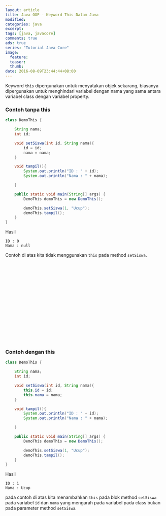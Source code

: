 ```yaml
---
layout: article
title: Java OOP - Keyword This Dalam Java
modified:
categories: java
excerpt:
tags: [java, javacore]
comments: true
ads: true
series: "Tutorial Java Core"
image:
  feature:
  teaser:
  thumb:
date: 2016-08-09T23:44:44+08:00
---
```


Keyword `this` dipergunakan untuk menyatakan objek sekarang, biasanya dipergunakan untuk menghindari variabel dengan nama yang sama antara variabel class dengan variabel property.

### Contoh tanpa this

```java
class DemoThis {

	String nama;
	int id;

	void setSiswa(int id, String nama){
		id = id;
		nama = nama;
	}

	void tampil(){
		System.out.println("ID : " + id);
		System.out.println("Nama : " + nama);

	}

	public static void main(String[] args) {
		DemoThis demoThis = new DemoThis();

		demoThis.setSiswa(1, "Ucup");
		demoThis.tampil();
	}
}
```

Hasil

```
ID : 0
Nama : null
```

Contoh di atas kita tidak menggunakan `this` pada method `setSiswa`.

<center><script async src="//pagead2.googlesyndication.com/pagead/js/adsbygoogle.js"></script><!-- BOX--><ins class="adsbygoogle"  style="display:inline-block;width:300px;height:250px" data-ad-client="ca-pub-4504493660273886" data-ad-slot="1638134271"></ins><script>(adsbygoogle = window.adsbygoogle || []).push({});</script></center>

### Contoh dengan this

```java
class DemoThis {

	String nama;
	int id;

	void setSiswa(int id, String nama){
		this.id = id;
		this.nama = nama;
	}

	void tampil(){
		System.out.println("ID : " + id);
		System.out.println("Nama : " + nama);

	}

	public static void main(String[] args) {
		DemoThis demoThis = new DemoThis();

		demoThis.setSiswa(1, "Ucup");
		demoThis.tampil();
	}
}
```

Hasil

```
ID : 1
Nama : Ucup
```

pada contoh di atas kita menambahkan `this` pada blok method `setSiswa` pada variabel `id` dan `nama` yang mengarah pada variabel pada class bukan pada parameter method `setSiswa`.

<center><script async src="//pagead2.googlesyndication.com/pagead/js/adsbygoogle.js"></script><!-- BOX--><ins class="adsbygoogle"  style="display:inline-block;width:300px;height:250px" data-ad-client="ca-pub-4504493660273886" data-ad-slot="1638134271"></ins><script>(adsbygoogle = window.adsbygoogle || []).push({});</script></center>
